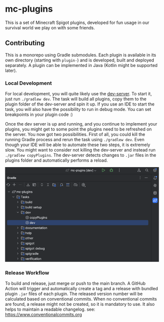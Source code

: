# mc-plugins

This is a set of Minecraft Spigot plugins, developed for fun usage in our survival world we play on with some friends.

## Contributing

This is a monorepo using Gradle submodules.
Each plugin is available in its own directory (starting with `plugin-`) and is developed, built and deployed separately.
A plugin can be implemented in Java (Kotlin might be supported later).

### Local Development

For local development, you will quite likely use the [dev-server](dev-server).
To start it, just run `./gradlew dev`.
The task will build all plugins, copy them to the plugin folder of the dev-server and spin it up.
If you use an IDE to start the task, you will also have the possibility to run in debug mode.
You can set breakpoints in your plugin code :)

Once the dev server is up and running, and you continue to implement your plugins, you might get to some point the plugins need to be refreshed on the server.
You now got two possibilities.
First of all, you could kill the running Gradle process and rerun the task using `./gradlew dev`.
Even though your IDE will be able to automate these two steps, it is extremely slow.
You might want to consider not killing the dev-server and instead run `./gradlew copyPlugins`.
The dev-server detects changes to `.jar` files in the plugins folder and automatically performs a reload.

![a screenshot of the Gradle dev tasks in IntelliJ IDEA](docs/dev.png)

### Release Workflow

To build and release, just merge or push to the main branch.
A GitHub Action will trigger and automatically create a tag and a release with bundled plugin `.jar` files of each plugin.
The released version number will be calculated based on conventional commits.
When no conventional commits are found, a release might not be created, so it is mandatory to use.
It also helps to maintain a readable changelog.
see: https://www.conventionalcommits.org
